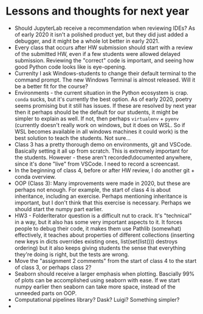 # Lessons and thoughts for next year

* Should JupyterLab receive a recommendation when reviewing IDEs? As of early 2020 it isn't a polished product yet, but they did just added a debugger, and it might be a whole lot better in early 2021.
* Every class that occurs after HW submission should start with a review of the submitted HW, even if a few students were allowed delayed submission. Reviewing the "correct" code is important, and seeing how good Python code looks like is eye-opening.
* Currenlty I ask Windows-students to change their default terminal to the command prompt. The new Windows Terminal is almost released. Will it be a better fit for the course?
* Environments - the current situation in the Python ecosystem is crap. `conda` sucks, but it's currently the best option. As of early 2020, poetry seems promising but it still has issues. If these are resolved by next year then it perhaps should be the default for our students, it might be simpler to explain as well. If not, then perhaps `virtualenv` + `pyenv` (currently doesn't really work on windows, but it does on WSL. So if WSL becomes available in all windows machines it could work) is the best solution to teach the students. Not sure...
* Class 3 has a pretty thorough demo on environments, git and VSCode. Basically setting it all up from scratch. This is extremely important for the students. However - these aren't recorded\documented anywhere, since it's done "live" from VSCode. I need to record a screencast.
* In the beginning of class 4, before or after HW review, I do another git + conda overview.
* OOP (Class 3): Many improvements were made in 2020, but these are perhaps not enough. For example, the start of class 4 is about inheritance, including an exercise. Perhaps mentioning inheritance is important, but I don't think that this exercise is necessary. Perhaps we should start the numpy part earlier.
* HW3 - FolderIterator question is a difficult nut to crack. It's "technical" in a way, but it also has some very important aspects to it. It forces people to debug their code, it makes them use Pathlib (somewhat) effectively, it teaches about properties of different collections (inserting new keys in dicts overrides existing ones, list(set(list())) destroys ordering) but it also keeps giving students the sense that everything they're doing is right, but the tests are wrong.
* Move the "assignment 2 comments" from the start of class 4 to the start of class 3, or perhaps class 2?
* Seaborn should receive a larger emphasis when plotting. Bascially 99% of plots can be accomplished using seaborn with ease. If we start numpy earlier then seaborn can take more space, instead of the unneeded parts on OOP.
* Computational pipelines library? Dask? Luigi? Something simpler?
*
